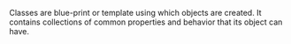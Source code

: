 Classes are blue-print or template using which objects are created. It contains collections of common properties and behavior that its object can have. 